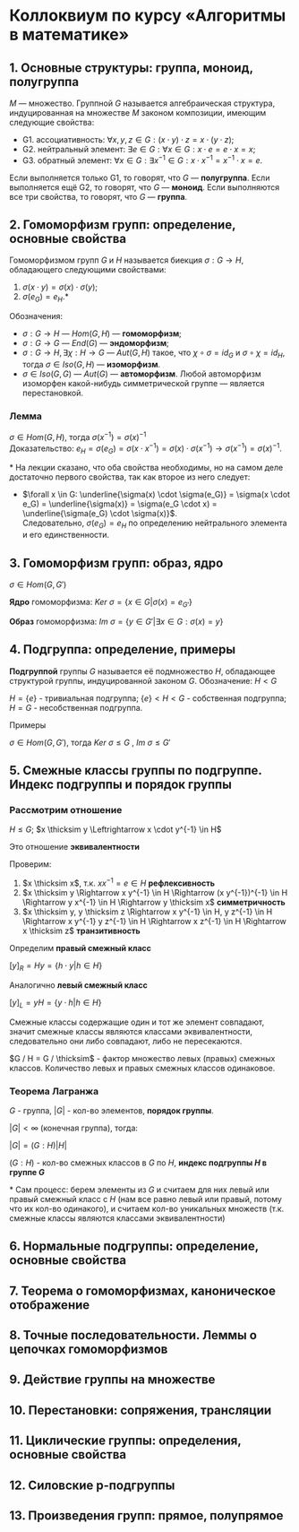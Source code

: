 # Коллоквиум по курсу «Алгоритмы в математике»

## 1. Основные структуры: группа, моноид, полугруппа
$M$ — множество. Группной $G$ называется алгебраическая структура, индуцированная на множестве $M$ законом композиции, имеющим следующие свойства:
- G1. ассоциативность: $\forall x,y,z \in G: (x \cdot y) \cdot z = x \cdot (y \cdot z)$;
- G2. нейтральный элемент: $\exists e \in G: \forall x \in G: x \cdot e = e \cdot x = x$;
- G3. обратный элемент: $\forall x \in G: \exists x^{-1} \in G: x \cdot x^{-1} = x^{-1} \cdot x = e$.

Если выполняется только G1, то говорят, что $G$ — **полугруппа**. Если выполняется ещё G2, то говорят, что $G$ — **моноид**. Если выполняются все три свойства, то говорят, что $G$ — **группа**.

## 2. Гомоморфизм групп: определение, основные свойства
Гомоморфизмом групп $G$ и $H$ называется биекция $\sigma: G \to H$, обладающего следующими свойствами:
1. $\sigma(x \cdot y) = \sigma(x) \cdot \sigma(y)$;
2. $\sigma(e_G) = e_H$.*

Обозначения:
- $\sigma: G \to H$ — $Hom(G, H)$ — **гомоморфизм**;
- $\sigma: G \to G$ — $End(G)$ — **эндоморфизм**;
- $\sigma: G \to H, \exists \chi: H \to G$ — $Aut(G, H)$ такое, что $\chi \circ \sigma = id_G$ и $\sigma \circ \chi = id_H$, тогда $\sigma \in Iso(G, H)$ — **изоморфизм**. 
- $\sigma \in Iso(G, G)$ — $Aut(G)$ — **автоморфизм**. Любой автоморфизм изоморфен какой-нибудь симметрической группе — является перестановкой.

### Лемма  
$\sigma \in Hom(G, H)$, тогда $\sigma(x^{-1}) = \sigma(x)^{-1}$  
Доказательство: $e_H = \sigma(e_G) = \sigma(x \cdot x^{-1}) = \sigma(x) \cdot \sigma(x^{-1}) \rightarrow \sigma(x^{-1}) = \sigma(x)^{-1}$.

\* На лекции сказано, что оба свойства необходимы, но на самом деле достаточно первого свойства, так как второе из него следует:
- $\forall x \in G: \underline{\sigma(x) \cdot \sigma(e_G)} = \sigma(x \cdot e_G) = \underline{\sigma(x)} = \sigma(e_G \cdot x) = \underline{\sigma(e_G) \cdot \sigma(x)}$.  
Следовательно, $\sigma(e_G) = e_H$ по определению нейтрального элемента и его единственности.

## 3. Гомоморфизм групп: образ, ядро
$\sigma \in Hom(G, G')$

  **Ядро** гомоморфизма: $Ker \ \sigma = \{ x \in G \vert \sigma(x) = e_{G'} \}$
  
  **Образ** гомоморфизма: $Im \ \sigma  = \{ y \in G' \vert \exists x \in G: \sigma(x) = y \}$


## 4. Подгруппа: определение, примеры
**Подгруппой** группы $G$ называется её подмножество $H$, обладающее структурой группы, индуцированной законом $G$.
Обозначение: $H < G$

$H = \{e\}$ - тривиальная подгруппа; $\{ e \} < H < G$ - собственная подгруппа; $H = G$ - несобственная подгруппа.

Примеры

$\sigma \in Hom(G, G')$, тогда $Ker \ \sigma \le G$ , $Im \ \sigma \le G'$ 


## 5. Смежные классы группы по подгруппе. Индекс подгруппы и порядок группы
### Рассмотрим отношение
$H \le G$; $x \thicksim y \Leftrightarrow x \cdot y^{-1} \in H$

Это отношение **эквивалентности**

Проверим:
  1. $x \thicksim x$, т.к. $x x^{-1} = e \in H$ **рефлексивность**
  2. $x \thicksim y \Rightarrow x y^{-1} \in H \Rightarrow (x y^{-1})^{-1} \in H \Rightarrow y x^{-1} \in H \Rightarrow y \thicksim x$ **симметричность**
  3. $x \thicksim y, y \thicksim z \Rightarrow x y^{-1} \in H, y z^{-1} \in H \Rightarrow x y^{-1} y z^{-1} \in H \Rightarrow x z^{-1} \in H \Rightarrow x \thicksim z$ **транзитивность**
  
Определим **правый смежный класс**

$[y]_R = Hy = \{h \cdot y \vert h \in H \}$

Аналогично **левый смежный класс**

$[y]_L = yH = \{y \cdot h \vert h \in H \}$

Смежные классы содержащие один и тот же элемент совпадают, значит смежные классы являются классами эквивалентности, следовательно они либо совпадают, либо не пересекаются.

$G / H = G / \thicksim$ - фактор множество левых (правых) смежных классов. Количество левых и правых смежных классов одинаковое.

### Теорема Лагранжа
$G$ - группа, $|G|$ - кол-во элементов, **порядок группы**.

$|G| < \infty$ (конечная группа), тогда:

$|G| = (G : H)|H|$

$(G : H)$ - кол-во смежных классов в $G$ по $H$, **индекс подгруппы $H$ в группе $G$**

\* Сам процесс: берем элементы из $G$ и считаем для них левый или правый смежный класс с $H$ (нам все равно левый или правый, потому что их кол-во одинакого), и считаем кол-во уникальных множеств (т.к. смежные классы являются классами эквивалентности)

## 6. Нормальные подгруппы: определение, основные свойства

## 7. Теорема о гомоморфизмах, каноническое отображение

## 8. Точные последовательности. Леммы о цепочках гомоморфизмов

## 9. Действие группы на множестве

## 10. Перестановки: сопряжения, трансляции

## 11. Циклические группы: определения, основные свойства

## 12. Силовские p-подгруппы

## 13. Произведения групп: прямое, полупрямое
